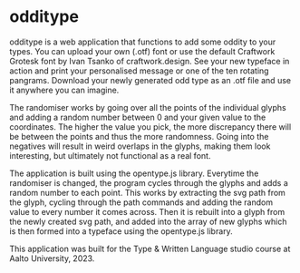 # odditype

odditype is a web application that functions to add some oddity to your types. You can upload your own (.otf) font or use the default Craftwork Grotesk font by Ivan Tsanko of craftwork.design. See your new typeface in action and print your personalised message or one of the ten rotating pangrams. Download your newly generated odd type as an .otf file and use it anywhere you can imagine.

The randomiser works by going over all the points of the individual glyphs and adding a random number between 0 and your given value to the coordinates. The higher the value you pick, the more discrepancy there will be between the points and thus the more randomness. Going into the negatives will result in weird overlaps in the glyphs, making them look interesting, but ultimately not functional as a real font. 

The application is built using the opentype.js library. Everytime the randomiser is changed, the program cycles through the glyphs and adds a random number to each point.
This works by extracting the svg path from the glyph, cycling through the path commands and adding the random value to every number it comes across. Then it is rebuilt into a glyph from the newly created svg path, and added into the array of new glyphs which is then formed into a typeface using the opentype.js library. 

This application was built for the Type & Written Language studio course at Aalto University, 2023.
